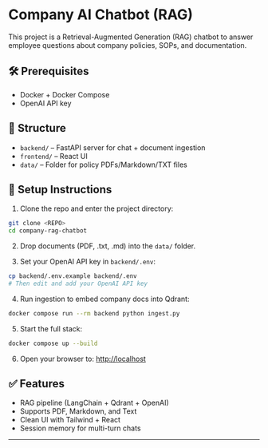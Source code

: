 # Company AI Chatbot (RAG)

This project is a Retrieval-Augmented Generation (RAG) chatbot to answer employee questions about company policies, SOPs, and documentation.

## 🛠 Prerequisites

- Docker + Docker Compose
- OpenAI API key

## 📂 Structure

- `backend/` – FastAPI server for chat + document ingestion
- `frontend/` – React UI
- `data/` – Folder for policy PDFs/Markdown/TXT files

## 🚀 Setup Instructions

1. Clone the repo and enter the project directory:

```bash
git clone <REPO>
cd company-rag-chatbot
```

2. Drop documents (PDF, .txt, .md) into the `data/` folder.

3. Set your OpenAI API key in `backend/.env`:

```bash
cp backend/.env.example backend/.env
# Then edit and add your OpenAI API key
```

4. Run ingestion to embed company docs into Qdrant:

```bash
docker compose run --rm backend python ingest.py
```

5. Start the full stack:

```bash
docker compose up --build
```

6. Open your browser to: [http://localhost](http://localhost)

## ✅ Features

- RAG pipeline (LangChain + Qdrant + OpenAI)
- Supports PDF, Markdown, and Text
- Clean UI with Tailwind + React
- Session memory for multi-turn chats

---
